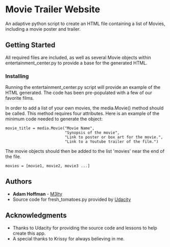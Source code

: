 # Movie Trailer Website

An adaptive python script to create an HTML file containing a list of Movies, including a movie poster and trailer.

## Getting Started

All required files are included, as well as several Movie objects within entertainment_center.py to provide a base for the generated HTML.


### Installing
Running the entertainment_center.py script will provide an example of the HTML generated. The code has been pre-populated with a few of our favorite films.

In order to add a list of your own movies, the media.Movie() method should be called. This method requires four attributes.
Here is an example of the minimum code needed to generate the object:

```
movie_title = media.Movie("Movie Name",
                          "Synopsis of the movie",
                          "Link to poster or box art for the movie.",
                          "Link to a Youtube trailer of the film.")
```

The movie objects should then be added to the list 'movies' near the end of the file.

```
movies = [movie1, movie2, movie3 ...]
```

## Authors

* **Adam Hoffman** -  [M3lty](https://github.com/M3lty)
* Source code for fresh_tomatoes.py provided by [Udacity](https://github.com/udacity/ud036_StarterCode)


## Acknowledgments

* Thanks to Udacity for providing the source code and lessons to help create this app.
* A special thanks to Krissy for always believing in me.
